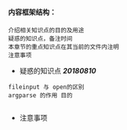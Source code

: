 #### 内容框架结构：
```
介绍相关知识点的目的及用途
疑惑的知识点，备注时间
本章节的重点知识点在其当前的文件内注明
注意事项
```

- 疑惑的知识点
***20180810***
```
fileinput 与 open的区别
argparse 的作用 目的


```

- 注意事项
```

```